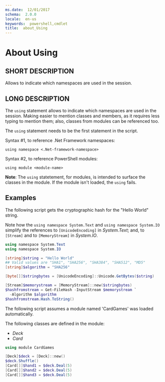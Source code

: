 ```yaml
---
ms.date:  12/01/2017
schema:  2.0.0
locale:  en-us
keywords:  powershell,cmdlet
title:  about_Using
---
```


# About Using

## SHORT DESCRIPTION
Allows to indicate which namespaces are used in the session.

## LONG DESCRIPTION

The `using` statement allows to indicate which namespaces are used in the
session. Making easier to mention classes and members, as it requires less
typing to mention them; also, classes from modules can be referenced too.

The `using` statement needs to be the first statement in the script.

Syntax #1, to reference .Net Framework namespaces:

```
using namespace <.Net-framework-namespace>
```

Syntax #2, to reference PowerShell modules:

```
using module <module-name>
```

**Note**: The `using` statetement, for modules, is intended to surface the
classes in the module. If the module isn't loaded, the `using` fails.

## Examples

The following script gets the cryptographic hash for the "Hello World" string.

Note how the `using namespace System.Text` and `using namespace System.IO`
simplify the references to `[UnicodeEncoding]` in *System.Text*; and, to
`[Stream]` and to `[MemoryStream]` in *System.IO*.

```powershell
using namespace System.Text
using namespace System.IO

[string]$string = "Hello World"
## Valid values are "SHA1", "SHA256", "SHA384", "SHA512", "MD5"
[string]$algorithm = "SHA256"

[byte[]]$stringbytes = [UnicodeEncoding]::Unicode.GetBytes($string)

[Stream]$memorystream = [MemoryStream]::new($stringbytes)
$hashfromstream = Get-FileHash -InputStream $memorystream `
  -Algorithm $algorithm
$hashfromstream.Hash.ToString()
```

The following script assumes a module named 'CardGames' was loaded
automatically.

The following classes are defined in the module:

- *Deck*
- *Card*

```powershell
using module CardGames

[Deck]$deck = [Deck]::new()
$deck.Shuffle()
[Card[]]$hand1 = $deck.Deal(5)
[Card[]]$hand2 = $deck.Deal(5)
[Card[]]$hand3 = $deck.Deal(5)
```